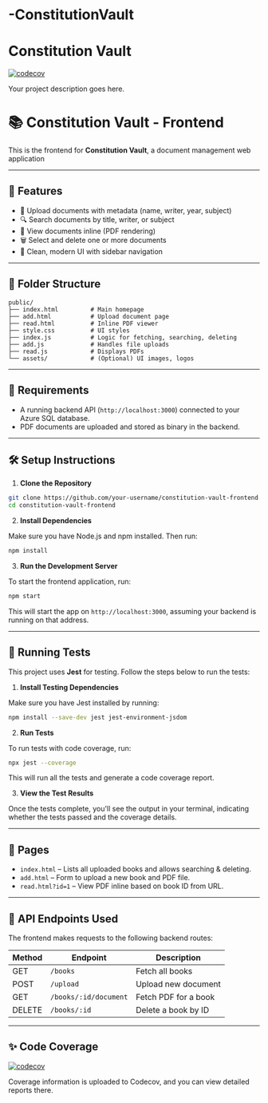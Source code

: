 # -ConstitutionVault

# Constitution Vault

[![codecov](https://codecov.io/gh/codecov/cpp-11-Standard/branch/master/graph/badge.svg)](https://codecov.io/gh/codecov/cpp-11-Standard)

Your project description goes here.

# 📚 Constitution Vault - Frontend

This is the frontend for **Constitution Vault**, a document management web application

---

## 🚀 Features

- 📂 Upload documents with metadata (name, writer, year, subject)
- 🔍 Search documents by title, writer, or subject
- 📄 View documents inline (PDF rendering)
- 🗑️ Select and delete one or more documents
- 🎨 Clean, modern UI with sidebar navigation

---

## 🧱 Folder Structure

```
public/
├── index.html         # Main homepage
├── add.html           # Upload document page
├── read.html          # Inline PDF viewer
├── style.css          # UI styles
├── index.js           # Logic for fetching, searching, deleting
├── add.js             # Handles file uploads
├── read.js            # Displays PDFs
└── assets/            # (Optional) UI images, logos
```

---

## 🔧 Requirements

- A running backend API (`http://localhost:3000`) connected to your Azure SQL database.
- PDF documents are uploaded and stored as binary in the backend.

---

## 🛠️ Setup Instructions

1. **Clone the Repository**

```bash
git clone https://github.com/your-username/constitution-vault-frontend.git
cd constitution-vault-frontend
```

2. **Install Dependencies**

Make sure you have Node.js and npm installed. Then run:

```bash
npm install
```

3. **Run the Development Server**

To start the frontend application, run:

```bash
npm start
```

This will start the app on `http://localhost:3000`, assuming your backend is running on that address.

---

## 🧪 Running Tests

This project uses **Jest** for testing. Follow the steps below to run the tests:

1. **Install Testing Dependencies**

Make sure you have Jest installed by running:

```bash
npm install --save-dev jest jest-environment-jsdom
```

2. **Run Tests**

To run tests with code coverage, run:

```bash
npx jest --coverage
```

This will run all the tests and generate a code coverage report.

3. **View the Test Results**

Once the tests complete, you'll see the output in your terminal, indicating whether the tests passed and the coverage details.

---

## 📁 Pages

- `index.html` – Lists all uploaded books and allows searching & deleting.
- `add.html` – Form to upload a new book and PDF file.
- `read.html?id=1` – View PDF inline based on book ID from URL.

---

## 🔄 API Endpoints Used

The frontend makes requests to the following backend routes:

| Method | Endpoint              | Description          |
| ------ | --------------------- | -------------------- |
| GET    | `/books`              | Fetch all books      |
| POST   | `/upload`             | Upload new document  |
| GET    | `/books/:id/document` | Fetch PDF for a book |
| DELETE | `/books/:id`          | Delete a book by ID  |

---

## ✨ Code Coverage

[![codecov](https://codecov.io/gh/ARTMashimbyi/-ConstitutionVault/branch/main/graph/badge.svg)](https://codecov.io/gh/ARTMashimbyi/-ConstitutionVault)

Coverage information is uploaded to Codecov, and you can view detailed reports there.
